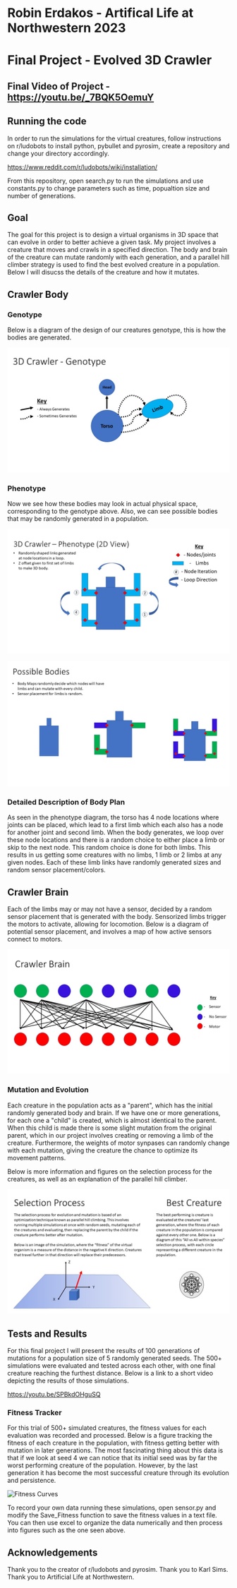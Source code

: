 # Robin Erdakos - Artifical Life at Northwestern 2023
# Final Project - Evolved 3D Crawler

## Final Video of Project - https://youtu.be/_7BQK5OemuY

## Running the code

In order to run the simulations for the virtual creatures, follow instructions on r/ludobots to install python, pybullet and pyrosim, 
create a repository and change your directory accordingly.

https://www.reddit.com/r/ludobots/wiki/installation/

From this repository, open search.py to run the simulations and use constants.py to change parameters such as time, popualtion size and number of generations.

## Goal

The goal for this project is to design a virtual organisms in 3D space that can evolve in order to better achieve a given task. My project involves a creature
that moves and crawls in a specified direction. The body and brain of the creature can mutate randomly with each generation, and a parallel hill climber 
strategy is used to find the best evolved creature in a population. Below I will disucss the details of the creature and how it mutates.

## Crawler Body

### Genotype

Below is a diagram of the design of our creatures genotype, this is how the bodies are generated.

![alt text](https://github.com/rerdakos/artificial_life/blob/Final/Genotype_.jpg?raw=true)

### Phenotype

Now we see how these bodies may look in actual physical space, corresponding to the genotype above. Also, we can see possible bodies
that may be randomly generated in a population.

![alt text](https://github.com/rerdakos/artificial_life/blob/Final/Phenotype_.jpg?raw=true)

![alt text](https://github.com/rerdakos/artificial_life/blob/Final/bodies_.jpg?raw=true)

### Detailed Description of Body Plan

As seen in the phenotype diagram, the torso has 4 node locations where joints can be placed, which lead to a 
first limb which each also has a node for another joint and second limb. When the body generates, we loop over these node locations and there is a random
choice to either place a limb or skip to the next node. This random choice is done for both limbs. This results in us getting some creatures with no limbs, 1 limb or 2 limbs 
at any given nodes. Each of these limb links have randomly generated sizes and random sensor placement/colors.

## Crawler Brain

Each of the limbs may or may not have a sensor, decided by a random sensor placement that is generated with the body. Sensorized limbs trigger the motors
to activate, allowing for locomotion. Below is a diagram of potential sensor placement, and involves a map of how active sensors connect to motors.

![alt text](https://github.com/rerdakos/artificial_life/blob/Final/brain_.jpg?raw=true)

### Mutation and Evolution

Each creature in the population acts as a "parent", which has the initial randomly generated body and brain. If we have one or more generations, for 
each one a "child" is created, which is almost identical to the parent. When this child is made there is some slight mutation from the original parent, 
which in our project involves creating or removing a limb of the creature. Furthermore, the weights of motor synpases can randomly change with each mutation, 
giving the creature the chance to optimize its movement patterns.

Below is more information and figures on the selection process for the creatures, as well as an explanation of the parallel hill climber.

![alt text](https://github.com/rerdakos/artificial_life/blob/Final/selection_.jpg?raw=true)

## Tests and Results

For this final project I will present the results of 100 generations of mutations for a population size of 5 randomly generated seeds. The 500+ simulations 
were evaluated and tested across each other, with one final creature reaching the furthest distance. Below is a link to a short video depicting 
the results of those simulations.

https://youtu.be/SPBkdOHguSQ

### Fitness Tracker

For this trial of 500+ simulated creatures, the fitness values for each evaluation was recorded and processed. Below is a figure tracking the fitness 
of each creature in the population, with fitness getting better with mutation in later generations. The most fascinating thing about this data is that if we look
at seed 4 we can notice that its initial seed was by far the worst performing creature of the population. However, by the last generation it has become the most successful creature through its evolution and persistence.

![Fitness Curves](https://user-images.githubusercontent.com/122335049/224903958-0349916e-c3a9-47b3-a9dd-1891c42ba65d.png)

To record your own data running these simulations, open sensor.py and modify the Save_Fitness function to save the fitness values in a text file. 
You can then use excel to organize the data numerically and then process into figures such as the one seen above.

## Acknowledgements

Thank you to the creator of r/ludobots and pyrosim. Thank you to Karl Sims. Thank you to Artificial Life at Northwestern. 
